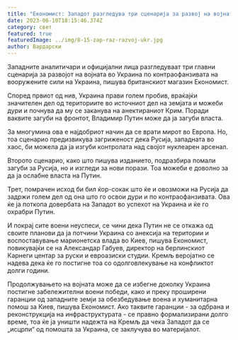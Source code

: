 ```yaml
---
title: "Економист: Западот разгледува три сценарија за развој на војната во Украина"
date: 2023-06-10T18:15:46.374Z
category: свет
featured: true
featuredImage: ../img/8-15-zap-raz-razvoj-ukr.jpg
author: Вардарски
---
```

Западните аналитичари и официјални лица разгледуваат три главни сценарија за развојот на војната во Украина по контраофанзивата на вооружените сили на Украина, пишува британскиот магазин Економист.

Според првиот од нив, Украина прави голем пробив, враќајќи значителен дел од териториите во источниот дел на земјата и можеби дури и почнува да му се заканува на анектираниот Крим. Поради ваквите загуби на фронтот, Владимир Путин може да ја загуби власта.

За многумина ова е најдобриот начин да се врати мирот во Европа. Но, тоа сценарио предизвикува загриженост дека Русија, западната во хаос, би можела да ја изгуби контролата над својот нуклеарен арсенал.

Второто сценарио, како што пишува изданието, подразбира помали загуби за Русија, но и изгледи за нови порази. Тоа можеби е доволно за да ја ослабне власта на Путин.

Трет, помрачен исход би бил ќор-сокак што ќе и овозможи на Русија да задржи голем дел од она што го освои дури и по контраофанзивата. Ова ќе ја поткопа довербата на Западот во успехот на Украина и ќе го охрабри Путин.

И покрај сите воени неуспеси, се чини дека Путин не се откажа од своите планови да ја потчини Украина со анексија на територии и воспоставување марионетска влада во Киев, пишува Економист, повикувајќи се на Александар Габуев, директор на берлинскиот Карнеги центар за руски и евроазиски студии. Кремљ веројатно се надева дека ќе го постигне тоа со одолговлекување на конфликтот долги години.

Продолжувањето на војната може да се избегне доколку Украина постигне забележителни воени победи, како и преку проширени гаранции од западните земји за обезбедување воена и хуманитарна помош за Киев, пишува Економист. Ако таквите гаранции - за одбрана и реконструкција на инфраструктурата - се правно формализирани долго време, тоа ќе ја уништи надежта на Кремљ да чека Западот да се „исцрпи“ од помошта за Украина, се заклучува во материјалот.